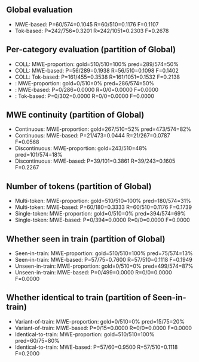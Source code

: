 ## Global evaluation
* MWE-based: P=60/574=0.1045 R=60/510=0.1176 F=0.1107
* Tok-based: P=242/756=0.3201 R=242/1051=0.2303 F=0.2678

## Per-category evaluation (partition of Global)
* COLL: MWE-proportion: gold=510/510=100% pred=289/574=50%
* COLL: MWE-based: P=56/289=0.1938 R=56/510=0.1098 F=0.1402
* COLL: Tok-based: P=161/455=0.3538 R=161/1051=0.1532 F=0.2138
* <unlabeled>: MWE-proportion: gold=0/510=0% pred=286/574=50%
* <unlabeled>: MWE-based: P=0/286=0.0000 R=0/0=0.0000 F=0.0000
* <unlabeled>: Tok-based: P=0/302=0.0000 R=0/0=0.0000 F=0.0000

## MWE continuity (partition of Global)
* Continuous: MWE-proportion: gold=267/510=52% pred=473/574=82%
* Continuous: MWE-based: P=21/473=0.0444 R=21/267=0.0787 F=0.0568
* Discontinuous: MWE-proportion: gold=243/510=48% pred=101/574=18%
* Discontinuous: MWE-based: P=39/101=0.3861 R=39/243=0.1605 F=0.2267

## Number of tokens (partition of Global)
* Multi-token: MWE-proportion: gold=510/510=100% pred=180/574=31%
* Multi-token: MWE-based: P=60/180=0.3333 R=60/510=0.1176 F=0.1739
* Single-token: MWE-proportion: gold=0/510=0% pred=394/574=69%
* Single-token: MWE-based: P=0/394=0.0000 R=0/0=0.0000 F=0.0000

## Whether seen in train (partition of Global)
* Seen-in-train: MWE-proportion: gold=510/510=100% pred=75/574=13%
* Seen-in-train: MWE-based: P=57/75=0.7600 R=57/510=0.1118 F=0.1949
* Unseen-in-train: MWE-proportion: gold=0/510=0% pred=499/574=87%
* Unseen-in-train: MWE-based: P=0/499=0.0000 R=0/0=0.0000 F=0.0000

## Whether identical to train (partition of Seen-in-train)
* Variant-of-train: MWE-proportion: gold=0/510=0% pred=15/75=20%
* Variant-of-train: MWE-based: P=0/15=0.0000 R=0/0=0.0000 F=0.0000
* Identical-to-train: MWE-proportion: gold=510/510=100% pred=60/75=80%
* Identical-to-train: MWE-based: P=57/60=0.9500 R=57/510=0.1118 F=0.2000

